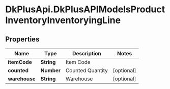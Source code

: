 # DkPlusApi.DkPlusAPIModelsProductInventoryInventoryingLine

## Properties
Name | Type | Description | Notes
------------ | ------------- | ------------- | -------------
**itemCode** | **String** | Item Code | 
**counted** | **Number** | Counted Quantity | [optional] 
**warehouse** | **String** | Warehouse | [optional] 



